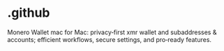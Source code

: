 # .github
Monero Wallet mac for Mac: privacy‑first xmr wallet and subaddresses &amp; accounts; efficient workflows, secure settings, and pro‑ready features.
